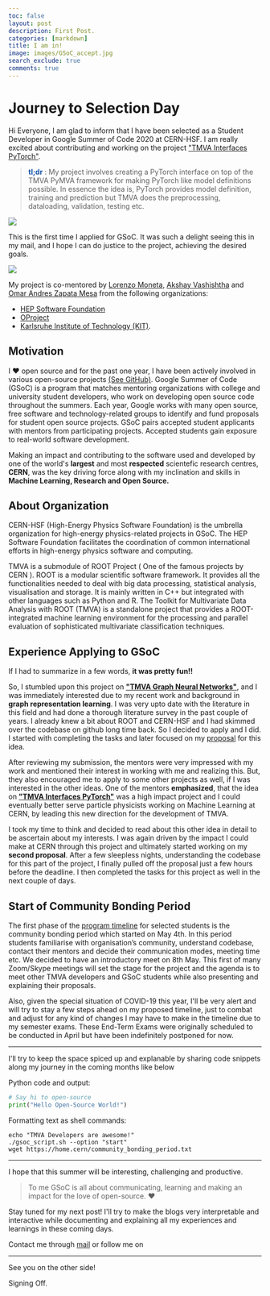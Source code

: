 ```yaml
---
toc: false
layout: post
description: First Post.
categories: [markdown]
title: I am in!
image: images/GSoC_accept.jpg
search_exclude: true
comments: true
---
```

# Journey to Selection Day

Hi Everyone, I am glad to inform that I have been selected as a Student Developer in Google Summer of Code 2020 at CERN-HSF. I am really excited about contributing and working on the project ["TMVA Interfaces PyTorch"](https://hepsoftwarefoundation.org/gsoc/2020/proposal_TMVAPyTorch.html).

> **<font color="#1756a9">tl;dr</font>** : My project involves creating a PyTorch interface on top of the TMVA PyMVA framework for making PyTorch like model definitions possible. In essence the idea is, PyTorch provides model definition, training and prediction but TMVA does the preprocessing, dataloading, validation, testing etc.

![]({{site.baseurl}}/images/GSoC_accept.jpg)

This is the first time I applied for GSoC. It was such a delight seeing this in my mail, and I hope I can do justice to the project, achieving the desired goals.

![]({{site.baseurl}}/images/GSoC_accept_mail.jpg)

My project is co-mentored by [Lorenzo Moneta](https://www.linkedin.com/in/lorenzo-moneta-982b902/), [Akshay Vashishtha](https://www.linkedin.com/in/akshay-vashistha-9a558778/) and [Omar Andres Zapata Mesa](https://www.linkedin.com/in/omar-andres-zapata-mesa-4ab16a5b/) from the following organizations: 
* [HEP Software Foundation](https://hepsoftwarefoundation.org/)
* [OProject](http://oproject.org/)
* [Karlsruhe Institute of Technology (KIT)](https://www.kit.edu/english/).

## Motivation

I :heart: open source and for the past one year, I have been actively involved in various open-source projects [(See GitHub)](https://github.com/anirudhdagar). Google Summer of Code (GSoC) is a program that matches mentoring organizations with college and university student developers, who work on developing open source code throughout the summers. Each year, Google works with many open source, free software and technology-related groups to identify and fund proposals for student open source projects.
GSoC pairs accepted student applicants with mentors from participating projects. Accepted students gain exposure to real-world software development.

Making an impact and contributing to the software used and developed by one of the world's **largest** and most **respected** scientefic research centres, **CERN**, was the key driving force along with my inclination and skills in **Machine Learning, Research and Open Source.**


## About Organization

CERN-HSF (High-Energy Physics Software Foundation) is the umbrella organization for high-energy physics-related projects in GSoC. The HEP Software Foundation facilitates the coordination of common international efforts in high-energy physics software and computing.

TMVA is a submodule of ROOT Project ( One of the famous projects by CERN ). ROOT is a modular scientific software framework. It provides all the functionalities needed to deal with big data processing, statistical analysis, visualisation and storage. It is mainly written in C++ but integrated with other languages such as Python and R. The Toolkit for Multivariate Data Analysis with ROOT (TMVA) is a standalone project that provides a ROOT-integrated machine learning environment for the processing and parallel evaluation of sophisticated multivariate classification techniques.


## Experience Applying to GSoC

If I had to summarize in a few words, **it was pretty fun!!**

So, I stumbled upon this project on **["TMVA Graph Neural Networks"](https://hepsoftwarefoundation.org/gsoc/2020/proposal_TMVAGraph.html)**, and I was immediately interested due to my recent work and background in **graph representation learning**. I was very upto date with the literature in this field and had done a thorough literature survey in the past couple of years. I already knew a bit about ROOT and CERN-HSF and I had skimmed over the codebase on github long time back. So I decided to apply and I did. I started with completing the tasks and later focused on my [proposal](https://drive.google.com/open?id=1Df22pHUzj1rSh06I3CH2EFEsJcBshLCO5mg1aTHR8pQ) for this idea.

After reviewing my submission, the mentors were very impressed with my work and mentioned their interest in working with me and realizing this. But, they also encouraged me to apply to some other projects as well, if I was interested in the other ideas. One of the mentors **emphasized**, that the idea on **["TMVA Interfaces PyTorch"](https://hepsoftwarefoundation.org/gsoc/2020/proposal_TMVAPyTorch.html)** was a high impact project and I could eventually better serve particle physicists working on Machine Learning at CERN, by leading this new direction for the development of TMVA.

I took my time to think and decided to read about this other idea in detail to be ascertain about my interests. I was again driven by the impact I could make at CERN through this project and ultimately started working on my **second proposal**. After a few sleepless nights, understanding the codebase for this part of the project, I finally pulled off the proposal just a few hours before the deadline. I then completed the tasks for this project as well in the next couple of days.


## Start of Community Bonding Period

The first phase of the [program timeline](https://summerofcode.withgoogle.com/how-it-works/#timeline) for selected students is the community bonding period which started on May 4th. In this period students familiarise with organisation’s community, understand codebase, contact their mentors and decide their communication modes, meeting time etc. We decided to have an introductory meet on 8th May. This first of many Zoom/Skype meetings will set the stage for the project and the agenda is to meet other TMVA developers and GSoC students while also presenting and explaining their proposals.

Also, given the special situation of COVID-19 this year, I'll be very alert and will try to stay a few steps ahead on my proposed timeline, just to combat and adjust for any kind of changes I may have to make in the timeline due to my semester exams. These End-Term Exams were originally scheduled to be conducted in April but have been indefinitely postponed for now.  

---

I'll try to keep the space spiced up and explanable by sharing code snippets along my journey in the coming months like below

Python code and output:

```python
# Say hi to open-source
print("Hello Open-Source World!")
```

Formatting text as shell commands:

```shell
echo "TMVA Developers are awesome!"
./gsoc_script.sh --option "start"
wget https://home.cern/community_bonding_period.txt
```

---

I hope that this summer will be interesting, challenging and productive.

> To me GSoC is all about communicating, learning and making an impact for the love of open-source. :heart:

Stay tuned for my next post! I'll try to make the blogs very interpretable and interactive while documenting and explaining all my experiences and learnings in these coming days.

Contact me through [mail](mailto:anirudhdagar6@gmail.com) or follow me on 

---

See you on the other side!

Signing Off.

<!-- USEFUL STUFF FOR BLOGS USING JEKYLL -->

<!--  
## Lists

Here's a list:

- item 1
- item 2

And a numbered list:

1. item 1
1. item 2

## Boxes and stuff

> This is a quotation

{% include alert.html text="You can include alert boxes" %}

...and...

{% include info.html text="You can include info boxes" %}

## Code



General preformatted text:

    # Do a thing
    do_thing() -->

<!-- ## Tables

| Column 1 | Column 2 |
|-|-|
| A thing | Another thing |


## Tweetcards

{% twitter https://twitter.com/jakevdp/status/1204765621767901185?s=20 %}


## Footnotes



[^1]: This is the footnote. -->


